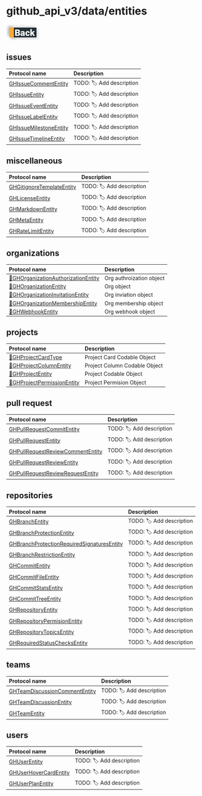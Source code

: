 # github_api_v3/data/entities

[![Back](../../../../docs/img/button_back.png "Back") ](../README.md)

## issues

|Protocol name                                                    | Description               |
|:----------------------------------------------------------------|:--------------------------|
|[GHIssueCommentEntity](./issues/GHIssueCommentEntity.swift)      | TODO: 🏷 Add description  |
|[GHIssueEntity](./issues/GHIssueEntity.swift)                    | TODO: 🏷 Add description  |
|[GHIssueEventEntity](./issues/GHIssueEventEntity.swift)          | TODO: 🏷 Add description  |
|[GHIssueLabelEntity](./issues/GHIssueLabelEntity.swift)          | TODO: 🏷 Add description  |
|[GHIssueMilestoneEntity](./issues/GHIssueMilestoneEntity.swift)  | TODO: 🏷 Add description  |
|[GHIssueTimelineEntity](./issues/GHIssueTimelineEntity.swift)    | TODO: 🏷 Add description  |


## miscellaneous

|Protocol name                                                                | Description               |
|:----------------------------------------------------------------------------|:--------------------------|
|[GHGitignoreTemplateEntity](./miscellaneous/GHGitignoreTemplateEntity.swift) | TODO: 🏷 Add description  |
|[GHLicenseEntity](./miscellaneous/GHLicenseEntity.swift)                     | TODO: 🏷 Add description  |
|[GHMarkdownEntity](./miscellaneous/GHMarkdownEntity.swift)                   | TODO: 🏷 Add description  |
|[GHMetaEntity](./miscellaneous/GHMetaEntity.swift)                           | TODO: 🏷 Add description  |
|[GHRateLimitEntity](./miscellaneous/GHRateLimitEntity.swift)                 | TODO: 🏷 Add description  |


## organizations

|Protocol name                                                                                  | Description               |
|:----------------------------------------------------------------------------------------------|:--------------------------|
|[🧩GHOrganizationAuthorizationEntity](./organizations/GHOrganizationAuthorizationEntity.swift) | Org authroization object  |
|[🧩GHOrganizationEntity](./organizations/GHOrganizationEntity.swift)                           | Org object                |
|[🧩GHOrganizationInvitationEntity](./organizations/GHOrganizationInvitationEntity.swift)       | Org inviation object      |
|[🧩GHOrganizationMembershipEntity](./organizations/GHOrganizationMembershipEntity.swift)       | Org membership object     |
|[🧩GHWebhookEntity](./organizations/GHWebhookEntity.swift)                                     | Org webhook object        |


## projects

|Protocol name                                                             | Description                    |
|:-------------------------------------------------------------------------|:-------------------------------|
|[🧩GHProjectCardType](./projects/GHProjectCardType.swift)                 | Project Card Codable Object    |
|[🧩GHProjectColumnEntity](./projects/GHProjectColumnEntity.swift)         | Project Column Codable Object  |
|[🧩GHProjectEntity](./projects/GHProjectEntity.swift)                     | Project Codable Object         |
|[🧩GHProjectPermissionEntity](./projects/GHProjectPermissionEntity.swift) | Project Permision Object       |


## pull request

|Protocol name                                                                              | Description               |
|:------------------------------------------------------------------------------------------|:--------------------------|
|[GHPullRequestCommitEntity](./pull_requests/GHPullRequestCommitEntity.swift)               | TODO: 🏷 Add description  |
|[GHPullRequestEntity](./pull_requests/GHPullRequestEntity.swift)                           | TODO: 🏷 Add description  |
|[GHPullRequestReviewCommentEntity](./pull_requests/GHPullRequestReviewCommentEntity.swift) | TODO: 🏷 Add description  |
|[GHPullRequestReviewEntity](./pull_requests/GHPullRequestReviewEntity.swift)               | TODO: 🏷 Add description  |
|[GHPullRequestReviewRequestEntity](./pull_requests/GHPullRequestReviewRequestEntity.swift) | TODO: 🏷 Add description  |


## repositories

|Protocol name                                                                                              | Description               |
|:----------------------------------------------------------------------------------------------------------|:--------------------------|
|[GHBranchEntity](./repositories/GHBranchEntity.swift)                                                          | TODO: 🏷 Add description  |
|[GHBranchProtectionEntity](./repositories/GHBranchProtectionEntity.swift)                                      | TODO: 🏷 Add description  |
|[GHBranchProtectionRequiredSignaturesEntity](./repositories/GHBranchProtectionRequiredSignaturesEntity.swift)  | TODO: 🏷 Add description  |
|[GHBranchRestrictionEntity](./repositories/GHBranchRestrictionEntity.swift)                                    | TODO: 🏷 Add description  |
|[GHCommitEntity](./repositories/GHCommitEntity.swift)                                                          | TODO: 🏷 Add description  |
|[GHCommitFileEntity](./repositories/GHCommitFileEntity.swift)                                                  | TODO: 🏷 Add description  |
|[GHCommitStatsEntity](./repositories/GHCommitStatsEntity.swift)                                                | TODO: 🏷 Add description  |
|[GHCommitTreeEntity](./repositories/GHCommitTreeEntity.swift)                                                  | TODO: 🏷 Add description  |
|[GHRepositoryEntity](./repositories/GHRepositoryEntity.swift)                                                  | TODO: 🏷 Add description  |
|[GHRepositoryPermisionEntity](./repositories/GHRepositoryPermisionEntity.swift)                                | TODO: 🏷 Add description  |
|[GHRepositoryTopicsEntity](./repositories/GHRepositoryTopicsEntity.swift)                                      | TODO: 🏷 Add description  |
|[GHRequiredStatusChecksEntity](./repositories/GHRequiredStatusChecksEntity.swift)                              | TODO: 🏷 Add description  |


## teams

|Protocol name                                                             | Description               |
|:-------------------------------------------------------------------------|:--------------------------|
|[GHTeamDiscussionCommentEntity](./teams/GHTeamDiscussionCommentEntity.swift)  | TODO: 🏷 Add description  |
|[GHTeamDiscussionEntity](./teams/GHTeamDiscussionEntity.swift)                | TODO: 🏷 Add description  |
|[GHTeamEntity](./teams/GHTeamEntity.swift)                                    | TODO: 🏷 Add description  |

## users

|Protocol name                                            | Description               |
|:--------------------------------------------------------|:--------------------------|
|[GHUserEntity](./users/GHUserEntity.swift)                   | TODO: 🏷 Add description  |
|[GHUserHoverCardEntity](./users/GHUserHoverCardEntity.swift) | TODO: 🏷 Add description  |
|[GHUserPlanEntity](./users/GHUserPlanEntity.swift)           | TODO: 🏷 Add description  |
